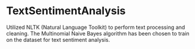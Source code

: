# TextSentimentAnalysis
Utilized NLTK (Natural Language Toolkit) to perform text processing and cleaning. The Multinomial Naive Bayes algorithm has been chosen to train on the dataset for text sentiment analysis.
